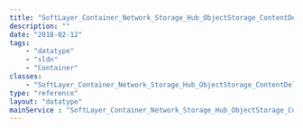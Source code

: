 ```yaml
---
title: "SoftLayer_Container_Network_Storage_Hub_ObjectStorage_ContentDeliveryUrl"
description: ""
date: "2018-02-12"
tags:
    - "datatype"
    - "sldn"
    - "Container"
classes:
    - "SoftLayer_Container_Network_Storage_Hub_ObjectStorage_ContentDeliveryUrl"
type: "reference"
layout: "datatype"
mainService : "SoftLayer_Container_Network_Storage_Hub_ObjectStorage_ContentDeliveryUrl"
---
```

